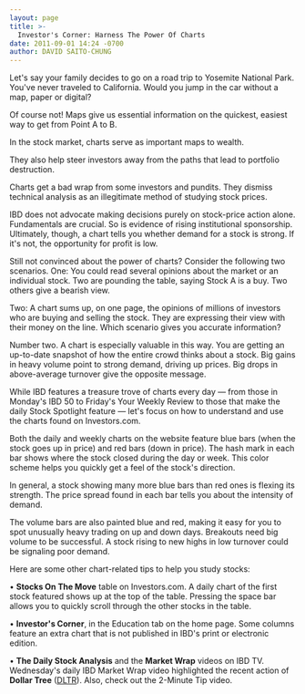 ```yaml
---
layout: page
title: >-
  Investor's Corner: Harness The Power Of Charts
date: 2011-09-01 14:24 -0700
author: DAVID SAITO-CHUNG
---
```





Let's say your family decides to go on a road trip to Yosemite National Park. You've never traveled to California. Would you jump in the car without a map, paper or digital?

  

Of course not! Maps give us essential information on the quickest, easiest way to get from Point A to B.

  

In the stock market, charts serve as important maps to wealth.

  

They also help steer investors away from the paths that lead to portfolio destruction.

  

Charts get a bad wrap from some investors and pundits. They dismiss technical analysis as an illegitimate method of studying stock prices.

  

IBD does not advocate making decisions purely on stock-price action alone. Fundamentals are crucial. So is evidence of rising institutional sponsorship. Ultimately, though, a chart tells you whether demand for a stock is strong. If it's not, the opportunity for profit is low.

  

Still not convinced about the power of charts? Consider the following two scenarios. One: You could read several opinions about the market or an individual stock. Two are pounding the table, saying Stock A is a buy. Two others give a bearish view.

  

Two: A chart sums up, on one page, the opinions of millions of investors who are buying and selling the stock. They are expressing their view with their money on the line. Which scenario gives you accurate information?

  

Number two. A chart is especially valuable in this way. You are getting an up-to-date snapshot of how the entire crowd thinks about a stock. Big gains in heavy volume point to strong demand, driving up prices. Big drops in above-average turnover give the opposite message.

  

While IBD features a treasure trove of charts every day — from those in Monday's IBD 50 to Friday's Your Weekly Review to those that make the daily Stock Spotlight feature — let's focus on how to understand and use the charts found on Investors.com.

  

Both the daily and weekly charts on the website feature blue bars (when the stock goes up in price) and red bars (down in price). The hash mark in each bar shows where the stock closed during the day or week. This color scheme helps you quickly get a feel of the stock's direction.

  

In general, a stock showing many more blue bars than red ones is flexing its strength. The price spread found in each bar tells you about the intensity of demand.

  

The volume bars are also painted blue and red, making it easy for you to spot unusually heavy trading on up and down days. Breakouts need big volume to be successful. A stock rising to new highs in low turnover could be signaling poor demand.

  

Here are some other chart-related tips to help you study stocks:

  

• **Stocks On The Move** table on Investors.com. A daily chart of the first stock featured shows up at the top of the table. Pressing the space bar allows you to quickly scroll through the other stocks in the table.

  

• **Investor's Corner**, in the Education tab on the home page. Some columns feature an extra chart that is not published in IBD's print or electronic edition.

  

• **The Daily Stock Analysis** and the **Market Wrap** videos on IBD TV. Wednesday's daily IBD Market Wrap video highlighted the recent action of **Dollar Tree** ([DLTR](https://research.investors.com/quote.aspx?symbol=DLTR)). Also, check out the 2-Minute Tip video.




